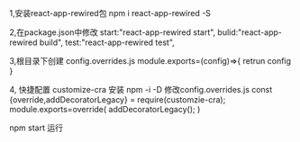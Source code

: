 1,安装react-app-rewired包
    npm i react-app-rewired -S

2,在package.json中修改
    start:"react-app-rewired start",
    bulid:"react-app-rewired build",
    test:"react-app-rewired test",

3,根目录下创建 config.overrides.js
        module.exports=(config)=>{
            retrun config
        }

4, 快捷配置 customize-cra 安装 npm -i  -D
    修改config.overrides.js
        const {override,addDecoratorLegacy} = require(customzie-cra);
        module.exports=override(
            addDecoratorLegacy();
        )

 npm start 运行
